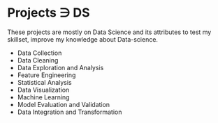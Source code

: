 # Projects ∋ DS
These projects are mostly on Data Science and its attributes to test my skillset, improve my knowledge about Data-science.
* Data Collection
* Data Cleaning  
* Data Exploration and Analysis
* Feature Engineering
* Statistical Analysis
* Data Visualization 
* Machine Learning 
* Model Evaluation and Validation
* Data Integration and Transformation
